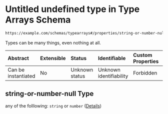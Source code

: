 # Untitled undefined type in Type Arrays Schema

```txt
https://example.com/schemas/typearrays#/properties/string-or-number-null
```

Types can be many things, even nothing at all.

| Abstract            | Extensible | Status         | Identifiable            | Custom Properties | Additional Properties | Access Restrictions | Defined In                                                                                    |
| :------------------ | :--------- | :------------- | :---------------------- | :---------------- | :-------------------- | :------------------ | :-------------------------------------------------------------------------------------------- |
| Can be instantiated | No         | Unknown status | Unknown identifiability | Forbidden         | Allowed               | none                | [typearrays.schema.json*](../generated-schemas/typearrays.schema.json "open original schema") |

## string-or-number-null Type

any of the folllowing: `string` or `number` ([Details](typearrays-properties-string-or-number-null.md))
